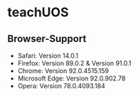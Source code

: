 # teachUOS
## Browser-Support
- Safari: Version 14.0.1
- Firefox: Version 89.0.2 & Version 91.0.1
- Chrome: Version 92.0.4515.159
- Microsoft Edge: Version 92.0.902.78
- Opera: Version 78.0.4093.184

